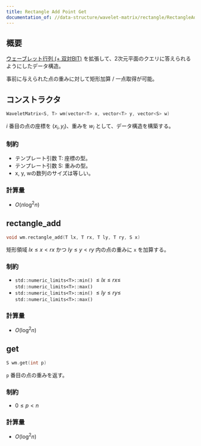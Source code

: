 ```yaml
---
title: Rectangle Add Point Get
documentation_of: //data-structure/wavelet-matrix/rectangle/RectangleAddPointGet.hpp
---
```


## 概要

[ウェーブレット行列 (+ 双対BIT)](../WaveletMatrixDualBinaryIndexedTree.hpp) を拡張して、2次元平面のクエリに答えられるようにしたデータ構造。

事前に与えられた点の重みに対して矩形加算 / 一点取得が可能。 


## コンストラクタ

```cpp
WaveletMatrix<S, T> wm(vector<T> x, vector<T> y, vector<S> w)
```
$i$ 番目の点の座標を $(x_i, y_i)$、重みを $w_i$ として、データ構造を構築する。

### 制約

- テンプレート引数 T: 座標の型。
- テンプレート引数 S: 重みの型。
- x, y, wの数列のサイズは等しい。


### 計算量
- $O(n\log^2{n})$

## rectangle_add

```cpp
void wm.rectangle_add(T lx, T rx, T ly, T ry, S x)
```

矩形領域 $lx \leq x \lt rx$ かつ $ly \leq y \lt ry$ 内の点の重みに `x` を加算する。

### 制約

- `std::numeric_limits<T>::min()` $\leq lx \leq rx \leq$ `std::numeric_limits<T>::max()`
- `std::numeric_limits<T>::min()` $\leq ly \leq ry \leq$ `std::numeric_limits<T>::max()`


### 計算量
- $O(\log^2{n})$

## get

```cpp
S wm.get(int p)
```

`p` 番目の点の重みを返す。

### 制約

- $0 \leq p \lt n$


### 計算量
- $O(\log^2{n})$


